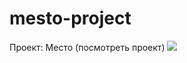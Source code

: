 # mesto-project
 Проект: Место
(посмотреть проект) ![]( https://AnarShanenova.github.io/mesto-project) 
